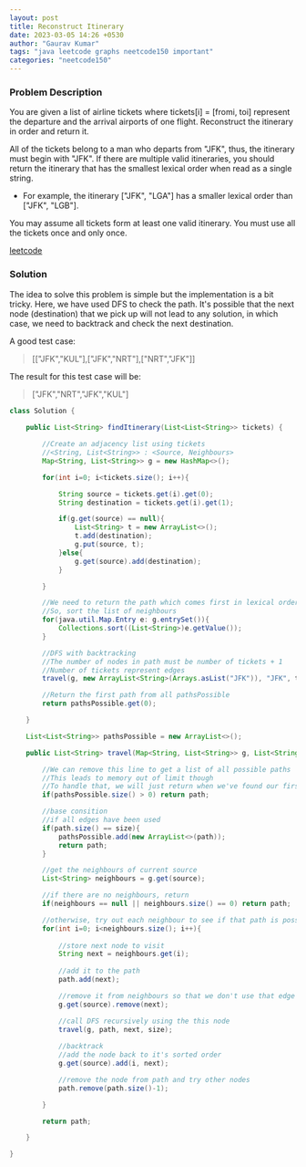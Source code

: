 ```yaml
---
layout: post
title: Reconstruct Itinerary
date: 2023-03-05 14:26 +0530
author: "Gaurav Kumar"
tags: "java leetcode graphs neetcode150 important"
categories: "neetcode150"
---
```


### Problem Description

You are given a list of airline tickets where tickets[i] = [fromi, toi] represent the departure and the arrival airports of one flight. Reconstruct the itinerary in order and return it.

All of the tickets belong to a man who departs from "JFK", thus, the itinerary must begin with "JFK". If there are multiple valid itineraries, you should return the itinerary that has the smallest lexical order when read as a single string.

- For example, the itinerary ["JFK", "LGA"] has a smaller lexical order than ["JFK", "LGB"].

You may assume all tickets form at least one valid itinerary. You must use all the tickets once and only once.

[leetcode](https://leetcode.com/problems/reconstruct-itinerary/description/)

### Solution

The idea to solve this problem is simple but the implementation is a bit tricky. Here, we have used DFS to check the path. It's possible that the next node (destination) that we pick up will not lead to any solution, in which case, we need to backtrack and check the next destination.

A good test case:
> [["JFK","KUL"],["JFK","NRT"],["NRT","JFK"]]

The result for this test case will be:
>["JFK","NRT","JFK","KUL"]

```java
class Solution {
    
    public List<String> findItinerary(List<List<String>> tickets) {

        //Create an adjacency list using tickets
        //<String, List<String>> : <Source, Neighbours>
        Map<String, List<String>> g = new HashMap<>();

        for(int i=0; i<tickets.size(); i++){

            String source = tickets.get(i).get(0);
            String destination = tickets.get(i).get(1);

            if(g.get(source) == null){
                List<String> t = new ArrayList<>();
                t.add(destination);
                g.put(source, t);
            }else{
                g.get(source).add(destination);
            }

        }

        //We need to return the path which comes first in lexical order
        //So, sort the list of neighbours
        for(java.util.Map.Entry e: g.entrySet()){
            Collections.sort((List<String>)e.getValue());
        }

        //DFS with backtracking
        //The number of nodes in path must be number of tickets + 1
        //Number of tickets represent edges
        travel(g, new ArrayList<String>(Arrays.asList("JFK")), "JFK", tickets.size()+1);

        //Return the first path from all pathsPossible
        return pathsPossible.get(0);

    }

    List<List<String>> pathsPossible = new ArrayList<>();

    public List<String> travel(Map<String, List<String>> g, List<String> path, String source, int size){

        //We can remove this line to get a list of all possible paths
        //This leads to memory out of limit though
        //To handle that, we will just return when we've found our first path which is what we ultimately need to return
        if(pathsPossible.size() > 0) return path;

        //base consition
        //if all edges have been used
        if(path.size() == size){
            pathsPossible.add(new ArrayList<>(path));
            return path;
        }

        //get the neighbours of current source
        List<String> neighbours = g.get(source);

        //if there are no neighbours, return
        if(neighbours == null || neighbours.size() == 0) return path;

        //otherwise, try out each neighbour to see if that path is possible
        for(int i=0; i<neighbours.size(); i++){
            
            //store next node to visit
            String next = neighbours.get(i);
            
            //add it to the path
            path.add(next);

            //remove it from neighbours so that we don't use that edge (which represents ticket) again
            g.get(source).remove(next);

            //call DFS recursively using the this node
            travel(g, path, next, size);
            
            //backtrack
            //add the node back to it's sorted order
            g.get(source).add(i, next); 

            //remove the node from path and try other nodes
            path.remove(path.size()-1);

        }

        return path;

    }

}
```
